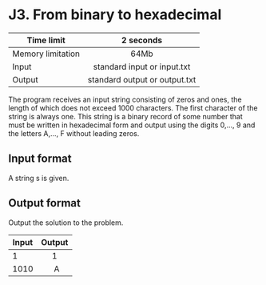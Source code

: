 # J3. From binary to hexadecimal


| Time limit     | 2 seconds         |
| ------------- |:-------------:|
|  Memory limitation   | 64Mb| 
| Input  | standard input or input.txt | 
| Output | standard output or output.txt | 

The program receives an input string consisting of zeros and ones, the length of which does not exceed 1000 characters. The first character of the string is always one. This string is a binary record of some number that must be written in hexadecimal form and output using the digits 0,..., 9 and the letters A,..., F without leading zeros.

## **Input format**

A string s is given.

## **Output format**

Output the solution to the problem.

| Input    | Output        |
| ------------- |:-------------:|
| 1 | 1 |
|  1010 |  A |




